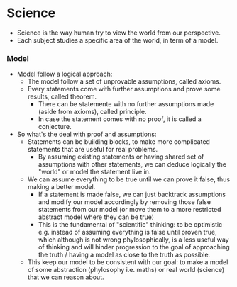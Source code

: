 # Science

- Science is the way human try to view the world from our perspective.
- Each subject studies a specific area of the world, in term of a model.

### Model
- Model follow a logical approach:
    - The model follow a set of unprovable assumptions, called axioms.
    - Every statements come with further assumptions and prove some results, called theorem.
        - There can be statemente with no further assumptions made (aside from axioms), called principle.
        - In case the statement comes with no proof, it is called a conjecture.
- So what's the deal with proof and assumptions:
    - Statements can be building blocks, to make more complicated statements that are useful for real problems.
        - By assuming existing statements or having shared set of assumptions with other statements, we can deduce logically the "world" or model the statement live in.
    - We can assume everything to be true until we can prove it false, thus making a better model.
        - If a statement is made false, we can just backtrack assumptions and modify our model accordingly by removing those false statements from our model (or move them to a more restricted abstract model where they can be true)
        - This is the fundamental of "scientific" thinking: to be optimistic e.g. instead of assuming everything is false until proven true, which although is not wrong phylosophically, is a less useful way of thinking and will hinder progression to the goal of approaching the truth / having a model as close to the truth as possible. 
    - This keep our model to be consistent with our goal: to make a model of some abstraction (phylosophy i.e. maths) or real world (science) that we can reason about.
